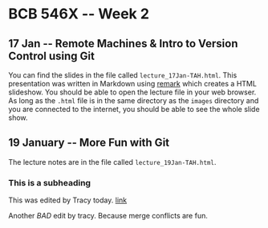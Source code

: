 # BCB 546X -- Week 2

## 17 Jan -- Remote Machines & Intro to Version Control using Git

You can find the slides in the file called `lecture_17Jan-TAH.html`. This presentation was written in Markdown using [remark](https://remarkjs.com/#1) which creates a HTML slideshow. You should be able to open the lecture file in your  web browser. As long as the `.html` file is in the same directory as the `images` directory and you are connected to the internet, you should be able to see the whole slide show.

## 19 January -- More Fun with Git

The lecture notes are in the file called `lecture_19Jan-TAH.html`.

### This is a subheading

This was edited by Tracy today. [link](https://github.com/)


Another *BAD* edit by tracy. Because merge conflicts are fun.
